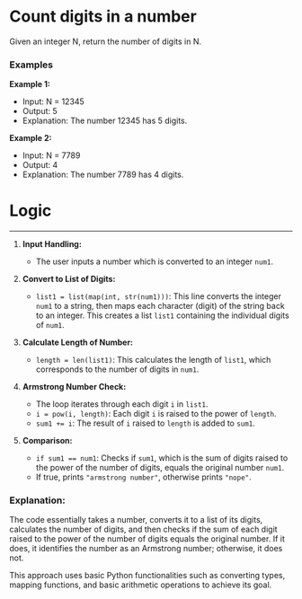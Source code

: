 
# Count digits in a number

Given an integer N, return the number of digits in N.

### Examples

**Example 1:**
- Input: N = 12345
- Output: 5
- Explanation: The number 12345 has 5 digits.

**Example 2:**
- Input: N = 7789
- Output: 4
- Explanation: The number 7789 has 4 digits.


# Logic
---


1. **Input Handling:**
   - The user inputs a number which is converted to an integer `num1`.

2. **Convert to List of Digits:**
   - `list1 = list(map(int, str(num1)))`: This line converts the integer `num1` to a string, then maps each character (digit) of the string back to an integer. This creates a list `list1` containing the individual digits of `num1`.

3. **Calculate Length of Number:**
   - `length = len(list1)`: This calculates the length of `list1`, which corresponds to the number of digits in `num1`.

4. **Armstrong Number Check:**
   - The loop iterates through each digit `i` in `list1`.
   - `i = pow(i, length)`: Each digit `i` is raised to the power of `length`.
   - `sum1 += i`: The result of `i` raised to `length` is added to `sum1`.

5. **Comparison:**
   - `if sum1 == num1`: Checks if `sum1`, which is the sum of digits raised to the power of the number of digits, equals the original number `num1`.
   - If true, prints `"armstrong number"`, otherwise prints `"nope"`.

### Explanation:

The code essentially takes a number, converts it to a list of its digits, calculates the number of digits, and then checks if the sum of each digit raised to the power of the number of digits equals the original number. If it does, it identifies the number as an Armstrong number; otherwise, it does not.

This approach uses basic Python functionalities such as converting types, mapping functions, and basic arithmetic operations to achieve its goal.